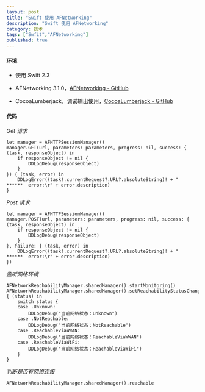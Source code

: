 ```yaml
---
layout: post
title: "Swift 使用 AFNetworking"
description: "Swift 使用 AFNetworking"
category: 技术
tags: ["Swfit","AFNetworking"]
published: true
---
```


#### 环境 ####

*	使用 Swift 2.3

*	AFNetworking 3.1.0，[AFNetworking - GitHub](https://github.com/AFNetworking/AFNetworking)

*	CocoaLumberjack，调试输出使用，[CocoaLumberjack - GitHub](https://github.com/CocoaLumberjack/CocoaLumberjack)

#### 代码 ####

*Get 请求*

<pre><code class="language-swift">let manager = AFHTTPSessionManager()
manager.GET(url, parameters: parameters, progress: nil, success: { (task, responseObject) in
    if responseObject != nil {
        DDLogDebug(responseObject)
    }
}) { (task, error) in
    DDLogError((task!.currentRequest?.URL?.absoluteString)! + "  ******  error:\r" + error.description)
}
</code></pre>

*Post 请求*

<pre><code class="language-swift">let manager = AFHTTPSessionManager()
manager.POST(url, parameters: parameters, progress: nil, success: { (task, responseObject) in
    if responseObject != nil {
        DDLogDebug(responseObject)
    }
}, failure: { (task, error) in
    DDLogError((task!.currentRequest?.URL?.absoluteString)! + "  ******  error:\r" + error.description)
})
</code></pre>

*监听网络环境*

<pre><code class="language-swift">AFNetworkReachabilityManager.sharedManager().startMonitoring()
AFNetworkReachabilityManager.sharedManager().setReachabilityStatusChangeBlock { (status) in
    switch status {
    case .Unknown:
        DDLogDebug("当前网络状态：Unknown")
    case .NotReachable:
        DDLogDebug("当前网络状态：NotReachable")
    case .ReachableViaWWAN:
        DDLogDebug("当前网络状态：ReachableViaWWAN")
    case .ReachableViaWiFi:
        DDLogDebug("当前网络状态：ReachableViaWiFi")
    }
}
</code></pre>

*判断是否有网络连接*

<pre><code class="language-swift">AFNetworkReachabilityManager.sharedManager().reachable
</code></pre>